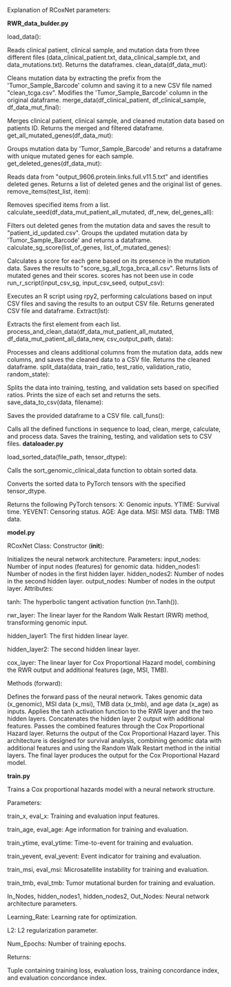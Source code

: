 Explanation of RCoxNet parameters:

<b>RWR_data_bulder.py</b>

load_data():

Reads clinical patient, clinical sample, and mutation data from three different files (data_clinical_patient.txt, data_clinical_sample.txt, and data_mutations.txt).
Returns the dataframes.
clean_data(df_data_mut):

Cleans mutation data by extracting the prefix from the 'Tumor_Sample_Barcode' column and saving it to a new CSV file named "clean_tcga.csv".
Modifies the 'Tumor_Sample_Barcode' column in the original dataframe.
merge_data(df_clinical_patient, df_clinical_sample, df_data_mut_final):

Merges clinical patient, clinical sample, and cleaned mutation data based on patients ID.
Returns the merged and filtered dataframe.
get_all_mutated_genes(df_data_mut):

Groups mutation data by 'Tumor_Sample_Barcode' and returns a dataframe with unique mutated genes for each sample.
get_deleted_genes(df_data_mut):

Reads data from "output_9606.protein.links.full.v11.5.txt" and identifies deleted genes.
Returns a list of deleted genes and the original list of genes.
remove_items(test_list, item):

Removes specified items from a list.
calculate_seed(df_data_mut_patient_all_mutated, df_new, del_genes_all):

Filters out deleted genes from the mutation data and saves the result to "patient_id_updated.csv".
Groups the updated mutation data by 'Tumor_Sample_Barcode' and returns a dataframe.
calculate_sg_score(list_of_genes, list_of_mutated_genes):

Calculates a score for each gene based on its presence in the mutation data.
Saves the results to "score_sg_all_tcga_brca_all.csv".
Returns lists of mutated genes and their scores.
scores has not been use in code
run_r_script(input_csv_sg, input_csv_seed, output_csv):

Executes an R script using rpy2, performing calculations based on input CSV files and saving the results to an output CSV file.
Returns generated CSV file and dataframe.
Extract(lst):

Extracts the first element from each list.
process_and_clean_data(df_data_mut_patient_all_mutated, df_data_mut_patient_all_data_new, csv_output_path, data):

Processes and cleans additional columns from the mutation data, adds new columns, and saves the cleaned data to a CSV file.
Returns the cleaned dataframe.
split_data(data, train_ratio, test_ratio, validation_ratio, random_state):

Splits the data into training, testing, and validation sets based on specified ratios.
Prints the size of each set and returns the sets.
save_data_to_csv(data, filename):

Saves the provided dataframe to a CSV file.
call_funs():

Calls all the defined functions in sequence to load, clean, merge, calculate, and process data.
Saves the training, testing, and validation sets to CSV files.
<b>dataloader.py</b>

load_sorted_data(file_path, tensor_dtype):

Calls the sort_genomic_clinical_data function to obtain sorted data.

Converts the sorted data to PyTorch tensors with the specified tensor_dtype.

Returns the following PyTorch tensors: X: Genomic inputs. YTIME: Survival time. YEVENT: Censoring status. AGE: Age data. MSI: MSI data. TMB: TMB data.

<b>model.py</b>

RCoxNet Class:
Constructor (__init__):

Initializes the neural network architecture.
Parameters:
input_nodes: Number of input nodes (features) for genomic data.
hidden_nodes1: Number of nodes in the first hidden layer.
hidden_nodes2: Number of nodes in the second hidden layer.
output_nodes: Number of nodes in the output layer.
Attributes:

tanh: The hyperbolic tangent activation function (nn.Tanh()).

rwr_layer: The linear layer for the Random Walk Restart (RWR) method, transforming genomic input.

hidden_layer1: The first hidden linear layer.

hidden_layer2: The second hidden linear layer.

cox_layer: The linear layer for Cox Proportional Hazard model, combining the RWR output and additional features (age, MSI, TMB).

Methods (forward):

Defines the forward pass of the neural network.
Takes genomic data (x_genomic), MSI data (x_msi), TMB data (x_tmb), and age data (x_age) as inputs.
Applies the tanh activation function to the RWR layer and the two hidden layers.
Concatenates the hidden layer 2 output with additional features.
Passes the combined features through the Cox Proportional Hazard layer.
Returns the output of the Cox Proportional Hazard layer.
This architecture is designed for survival analysis, combining genomic data with additional features and using the Random Walk Restart method in the initial layers. The final layer produces the output for the Cox Proportional Hazard model.

<b>train.py</b>

Trains a Cox proportional hazards model with a neural network structure.

Parameters:

train_x, eval_x: Training and evaluation input features.

train_age, eval_age: Age information for training and evaluation.

train_ytime, eval_ytime: Time-to-event for training and evaluation.

train_yevent, eval_yevent: Event indicator for training and evaluation.

train_msi, eval_msi: Microsatellite instability for training and evaluation.

train_tmb, eval_tmb: Tumor mutational burden for training and evaluation.

In_Nodes, hidden_nodes1, hidden_nodes2, Out_Nodes: Neural network architecture parameters.

Learning_Rate: Learning rate for optimization.

L2: L2 regularization parameter.

Num_Epochs: Number of training epochs.

Returns:

Tuple containing training loss, evaluation loss, training concordance index, and evaluation concordance index.
